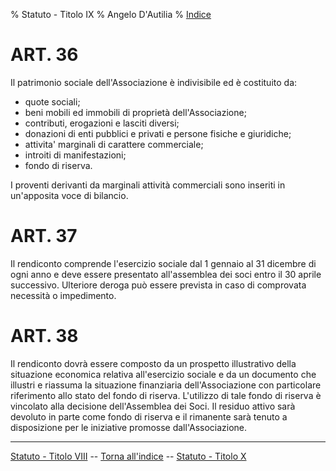 % Statuto - Titolo IX
% Angelo D'Autilia
% [Indice](00-Indice.html)

# ART. 36

Il patrimonio sociale dell'Associazione è indivisibile ed è costituito da:

* quote sociali;
* beni mobili ed immobili di proprietà dell'Associazione;
* contributi, erogazioni e lasciti diversi;
* donazioni di enti pubblici e privati e persone fisiche e giuridiche;
* attivita' marginali di carattere commerciale;
* introiti di manifestazioni;
* fondo di riserva.

I proventi derivanti da marginali attività commerciali sono inseriti in un'apposita voce di
bilancio.

# ART. 37

Il rendiconto comprende l'esercizio sociale dal 1 gennaio al 31 dicembre di ogni anno e deve
essere presentato all'assemblea dei soci entro il 30 aprile successivo. Ulteriore deroga può
essere prevista in caso di comprovata necessità o impedimento.

# ART. 38

Il rendiconto dovrà essere composto da un prospetto illustrativo della situazione economica
relativa all'esercizio sociale e da un documento che illustri e riassuma la situazione
finanziaria dell'Associazione con particolare riferimento allo stato del fondo di riserva.
L'utilizzo di tale fondo di riserva è vincolato alla decisione dell'Assemblea dei Soci. Il
residuo attivo sarà devoluto in parte come fondo di riserva e il rimanente sarà tenuto a
disposizione per le iniziative promosse dall'Associazione.

---

[<i class="fa fa-arrow-left"></i> Statuto - Titolo VIII](Statuto-Titolo-VIII.html) -- [Torna all'indice](Statuto.html) -- [Statuto - Titolo X <i class="fa fa-arrow-right"></i>](Statuto-Titolo-X.html)
